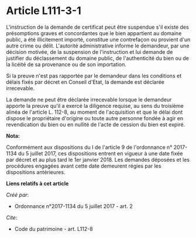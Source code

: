 # Article L111-3-1

L'instruction de la demande de certificat peut être suspendue s'il existe des présomptions graves et concordantes que le bien
appartient au domaine public, a été illicitement importé, constitue une contrefaçon ou provient d'un autre crime ou délit.
L'autorité administrative informe le demandeur, par une décision motivée, de la suspension de l'instruction et lui demande de
justifier du déclassement du domaine public, de l'authenticité du bien ou de la licéité de sa provenance ou de son
importation. 

Si la preuve n'est pas rapportée par le demandeur dans les conditions et délais fixés par décret en Conseil d'Etat, la
demande est déclarée irrecevable. 

La demande ne peut être déclarée irrecevable lorsque le demandeur apporte la preuve qu'il a exercé la diligence requise, au
sens du troisième alinéa de l'article L. 112-8, au moment de l'acquisition et que le délai dont dispose le propriétaire
d'origine ou toute autre personne fondée à agir en revendication du bien ou en nullité de l'acte de cession du bien est
expiré.

**Nota:**

Conformément aux dispositions du I de l'article 9 de l'ordonnance n° 2017-1134 du 5 juillet 2017, ces dispositions entrent en
vigueur à une date fixée par décret et au plus tard le 1er janvier 2018. Les demandes déposées et les procédures engagées
avant cette date demeurent régies par les dispositions antérieures.

**Liens relatifs à cet article**

_Créé par_:

  - Ordonnance n°2017-1134 du 5 juillet 2017 - art. 2

_Cite_:

  - Code du patrimoine - art. L112-8

